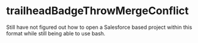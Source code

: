 # trailheadBadgeThrowMergeConflict

Still have not figured out how to open a Salesforce based project within this format while still being able to use bash.